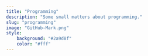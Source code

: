 ```yaml
---
title: "Programming"
description: "Some small matters about programming."
slug: "programming"
image: "GitHub-Mark.png"
style:
    background: "#2a9d8f"
    color: "#fff"
---
```

